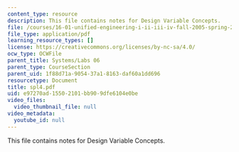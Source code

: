 ```yaml
---
content_type: resource
description: This file contains notes for Design Variable Concepts.
file: /courses/16-01-unified-engineering-i-ii-iii-iv-fall-2005-spring-2006/e97270ad15502101bb909dfe6104e0be_spl4.pdf
file_type: application/pdf
learning_resource_types: []
license: https://creativecommons.org/licenses/by-nc-sa/4.0/
ocw_type: OCWFile
parent_title: Systems/Labs 06
parent_type: CourseSection
parent_uid: 1f88d71a-9054-37a1-8163-daf60a1dd696
resourcetype: Document
title: spl4.pdf
uid: e97270ad-1550-2101-bb90-9dfe6104e0be
video_files:
  video_thumbnail_file: null
video_metadata:
  youtube_id: null
---
```

This file contains notes for Design Variable Concepts.